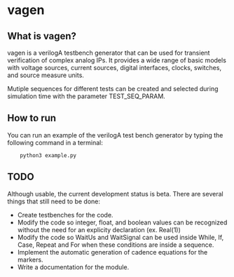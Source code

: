 # vagen

## What is vagen?

vagen is a verilogA testbench generator that can be used for transient verification of complex analog IPs.
It provides a wide range of basic models with voltage sources, current sources, digital interfaces, clocks, switches, and source measure units. 

Mutiple sequences for different tests can be created and selected during simulation time with the parameter TEST_SEQ_PARAM. 



## How to run

You can run an example of the verilogA test bench generator by typing the following command in a terminal:

```
    python3 example.py
```

## TODO

Although usable, the current development status is beta. There are several things that still need to be done:

* Create testbenches for the code.
* Modify the code so integer, float, and boolean values can be recognized without the need for an explicity declaration (ex. Real(1))
* Modify the code so WaitUs and WaitSignal can be used inside While, If, Case, Repeat and For when these conditions are inside a sequence.
* Implement the automatic generation of cadence equations for the markers.
* Write a documentation for the module.
